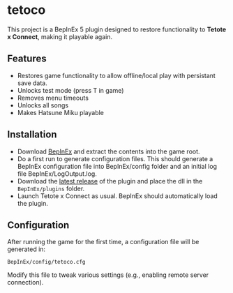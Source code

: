 # tetoco

This project is a BepInEx 5 plugin designed to restore functionality to **Tetote x Connect**, making it playable again.

## Features
- Restores game functionality to allow offline/local play with persistant save data.
- Unlocks test mode (press T in game)
- Removes menu timeouts
- Unlocks all songs
- Makes Hatsune Miku playable

## Installation
- Download [BepInEx](https://github.com/BepInEx/BepInEx/releases/download/v5.4.23.2/BepInEx_win_x64_5.4.23.2.zip) and extract the contents into the game root.
- Do a first run to generate configuration files. This should generate a BepInEx configuration file into BepInEx/config folder and an initial log file BepInEx/LogOutput.log.
- Download the [latest release](https://github.com/Redcrafter/tetoco/releases) of the plugin and place the dll in the `BepInEx/plugins` folder.
- Launch Tetote x Connect as usual. BepInEx should automatically load the plugin.

## Configuration
After running the game for the first time, a configuration file will be generated in:
```
BepInEx/config/tetoco.cfg
```
Modify this file to tweak various settings (e.g., enabling remote server connection).
